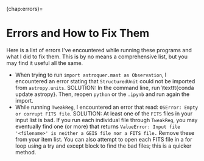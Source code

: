 (chap:errors)=
# Errors and How to Fix Them

Here is a list of errors I've encountered while running these programs and what I did to fix them. This is by no means a comprehensive list, but you may find it useful all the same.

* When trying to run `import astroquer.mast as Observation`, I encountered an error stating that `StructuredUnit` could not be imported from `astropy.units`.
    SOLUTION: In the command line, run \texttt{conda update astropy}. Then, reopen `python` or the `.ipynb` and run again the import.
* While running `TweakReg`, I encountered an error that read: `OSError: Empty or corrupt FITS file`.
    SOLUTION: At least one of the `FITS` files in your input list is bad. If you run each individual file through `TweakReg`, you may eventually find one (or more) that returns 
    `ValueError: Input file '<filename>' is neither a GEIS file nor a FITS file.` Remove these from your item list. You can also attempt to open each FITS file in a for loop using a try and except block to find the bad files; this is a quicker method.
